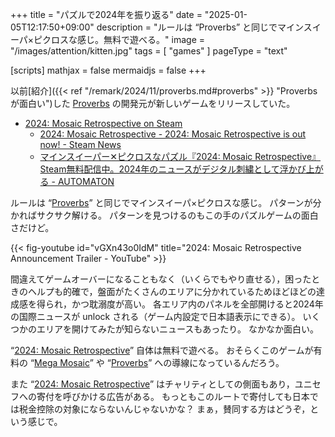 +++
title = "パズルで2024年を振り返る"
date =  "2025-01-05T12:17:50+09:00"
description = "ルールは “Proverbs” と同じでマインスイーパ×ピクロスな感じ。無料で遊べる。"
image = "/images/attention/kitten.jpg"
tags = [ "games" ]
pageType = "text"

[scripts]
  mathjax = false
  mermaidjs = false
+++

以前[紹介]({{< ref "/remark/2024/11/proverbs.md#proverbs" >}} "Proverbs が面白い")した [Proverbs] の開発元が新しいゲームをリリースしていた。

- [2024: Mosaic Retrospective on Steam](https://store.steampowered.com/app/3380760/2024_Mosaic_Retrospective/)
  - [2024: Mosaic Retrospective - 2024: Mosaic Retrospective is out now! - Steam News](https://store.steampowered.com/news/app/3380760/view/543344429120882525)
  - [マインスイーパー✕ピクロスなパズル『2024: Mosaic Retrospective』Steam無料配信中。2024年のニュースがデジタル刺繍として浮かび上がる - AUTOMATON](https://automaton-media.com/articles/newsjp/20250105-324271/)

ルールは “[Proverbs]” と同じでマインスイーパ×ピクロスな感じ。
パターンが分かればサクサク解ける。
パターンを見つけるのもこの手のパズルゲームの面白さだけど。

{{< fig-youtube id="vGXn43o0IdM" title="2024: Mosaic Retrospective Announcement Trailer - YouTube" >}}

間違えてゲームオーバーになることもなく（いくらでもやり直せる），困ったときのヘルプも的確で，盤面がたくさんのエリアに分かれているためほどほどの達成感を得られ，かつ耽溺度が高い。
各エリア内のパネルを全部開けると2024年の国際ニュースが unlock される（ゲーム内設定で日本語表示にできる）。
いくつかのエリアを開けてみたが知らないニュースもあったり。
なかなか面白い。

“[2024: Mosaic Retrospective]” 自体は無料で遊べる。
おそらくこのゲームが有料の “[Mega Mosaic]” や “[Proverbs]” への導線になっているんだろう。

また “[2024: Mosaic Retrospective]” はチャリティとしての側面もあり，ユニセフへの寄付を呼びかける広告がある。
もっともこのルートで寄付しても日本では税金控除の対象にならないんじゃないかな？ まぁ，賛同する方はどうぞ，という感じで。

[Proverbs]: https://store.steampowered.com/app/3083300/Proverbs/ "Proverbs on Steam"
[2024: Mosaic Retrospective]: https://store.steampowered.com/app/3380760/2024_Mosaic_Retrospective/ "2024: Mosaic Retrospective on Steam"
[Mega Mosaic]: https://store.steampowered.com/app/2915950/Mega_Mosaic/ "Steam：Mega Mosaic"
